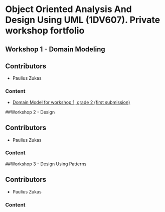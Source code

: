 # Object Oriented Analysis And Design Using UML (1DV607). Private workshop fortfolio


## Workshop 1 - Domain Modeling

## Contributors
* Paulius Zukas

### Content
* [Domain Model for workshop 1, grade 2 (first submission)](https://github.com/paulius1994zukas/1dv607-Object-Oriented-Analysis-and-Design-using-UML---2016-Autumn-/blob/master/Workshop-1/Workshop%201(Domain%20Model)%20first%20submission.png)


##Workshop 2 - Design

## Contributors
* Paulius Zukas

### Content


##Workshop 3 - Design Using Patterns

## Contributors
* Paulius Zukas

### Content

